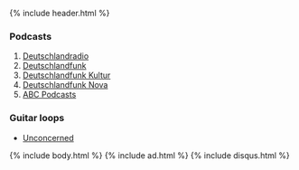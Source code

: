 {% include header.html %}

### Podcasts 

1. [Deutschlandradio](https://player.fm/series/2489469)
2. [Deutschlandfunk](https://player.fm/series/2489467) 
3. [Deutschlandfunk Kultur](https://player.fm/series/2489466) 
4. [Deutschlandfunk Nova](https://player.fm/series/2489465)
5. [ABC Podcasts](https://player.fm/series/2489906)

### Guitar loops

- [Unconcerned](https://github.com/orschiro/guitar/tree/master/unconcerned)

{% include body.html %}
{% include ad.html %}
{% include disqus.html %}
